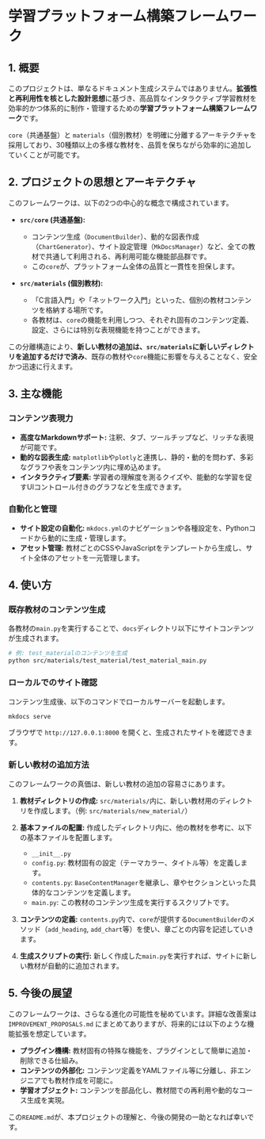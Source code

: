 # 学習プラットフォーム構築フレームワーク

## 1. 概要

このプロジェクトは、単なるドキュメント生成システムではありません。**拡張性と再利用性を核とした設計思想**に基づき、高品質なインタラクティブ学習教材を効率的かつ体系的に制作・管理するための**学習プラットフォーム構築フレームワーク**です。

`core`（共通基盤）と `materials`（個別教材）を明確に分離するアーキテクチャを採用しており、30種類以上の多様な教材を、品質を保ちながら効率的に追加していくことが可能です。

## 2. プロジェクトの思想とアーキテクチャ

このフレームワークは、以下の2つの中心的な概念で構成されています。

- **`src/core` (共通基盤):**
  - コンテンツ生成（`DocumentBuilder`）、動的な図表作成（`ChartGenerator`）、サイト設定管理（`MkDocsManager`）など、全ての教材で共通して利用される、再利用可能な機能部品群です。
  - この`core`が、プラットフォーム全体の品質と一貫性を担保します。

- **`src/materials` (個別教材):**
  - 「C言語入門」や「ネットワーク入門」といった、個別の教材コンテンツを格納する場所です。
  - 各教材は、`core`の機能を利用しつつ、それぞれ固有のコンテンツ定義、設定、さらには特別な表現機能を持つことができます。

この分離構造により、**新しい教材の追加は、`src/materials`に新しいディレクトリを追加するだけで済み**、既存の教材や`core`機能に影響を与えることなく、安全かつ迅速に行えます。

## 3. 主な機能

### コンテンツ表現力
- **高度なMarkdownサポート:** 注釈、タブ、ツールチップなど、リッチな表現が可能です。
- **動的な図表生成:** `matplotlib`や`plotly`と連携し、静的・動的を問わず、多彩なグラフや表をコンテンツ内に埋め込めます。
- **インタラクティブ要素:** 学習者の理解度を測るクイズや、能動的な学習を促すUIコントロール付きのグラフなどを生成できます。

### 自動化と管理
- **サイト設定の自動化:** `mkdocs.yml`のナビゲーションや各種設定を、Pythonコードから動的に生成・管理します。
- **アセット管理:** 教材ごとのCSSやJavaScriptをテンプレートから生成し、サイト全体のアセットを一元管理します。

## 4. 使い方

### 既存教材のコンテンツ生成

各教材の`main.py`を実行することで、`docs`ディレクトリ以下にサイトコンテンツが生成されます。

```bash
# 例: test_materialのコンテンツを生成
python src/materials/test_material/test_material_main.py
```

### ローカルでのサイト確認

コンテンツ生成後、以下のコマンドでローカルサーバーを起動します。

```bash
mkdocs serve
```

ブラウザで `http://127.0.0.1:8000` を開くと、生成されたサイトを確認できます。

### **新しい教材の追加方法**

このフレームワークの真価は、新しい教材の追加の容易さにあります。

1.  **教材ディレクトリの作成:**
    `src/materials/`内に、新しい教材用のディレクトリを作成します。（例: `src/materials/new_material/`）

2.  **基本ファイルの配置:**
    作成したディレクトリ内に、他の教材を参考に、以下の基本ファイルを配置します。
    - `__init__.py`
    - `config.py`: 教材固有の設定（テーマカラー、タイトル等）を定義します。
    - `contents.py`: `BaseContentManager`を継承し、章やセクションといった具体的なコンテンツを定義します。
    - `main.py`: この教材のコンテンツ生成を実行するスクリプトです。

3.  **コンテンツの定義:**
    `contents.py`内で、`core`が提供する`DocumentBuilder`のメソッド（`add_heading`, `add_chart`等）を使い、章ごとの内容を記述していきます。

4.  **生成スクリプトの実行:**
    新しく作成した`main.py`を実行すれば、サイトに新しい教材が自動的に追加されます。

## 5. 今後の展望

このフレームワークは、さらなる進化の可能性を秘めています。詳細な改善案は `IMPROVEMENT_PROPOSALS.md` にまとめてありますが、将来的には以下のような機能拡張を想定しています。

- **プラグイン機構:** 教材固有の特殊な機能を、プラグインとして簡単に追加・削除できる仕組み。
- **コンテンツの外部化:** コンテンツ定義をYAMLファイル等に分離し、非エンジニアでも教材作成を可能に。
- **学習オブジェクト:** コンテンツを部品化し、教材間での再利用や動的なコース生成を実現。

この`README.md`が、本プロジェクトの理解と、今後の開発の一助となれば幸いです。